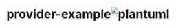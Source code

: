 # provider-example![plantuml](https://user-images.githubusercontent.com/94588772/145983826-f4a79f72-066b-4550-aa7c-f8efdf55f273.png)
